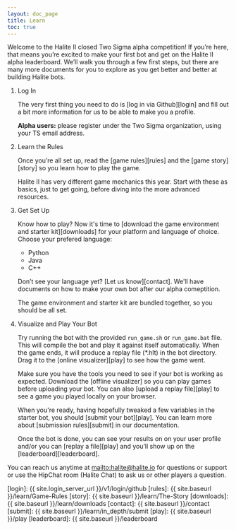 ```yaml
---
layout: doc_page
title: Learn
toc: true
---
```


Welcome to the Halite II closed Two Sigma alpha competition!  If you’re here, that means you’re excited to make your first bot and get on the Halite II alpha leaderboard. We’ll walk you through a few first steps, but there are many more documents for you to explore as you get better and better at building Halite bots.

1. Log In
    
    The very first thing you need to do is [log in via Github][login] and fill out a bit more information for us to be able to make you a profile.

    __Alpha users:__ please register under the Two Sigma organization, using your TS email address.
    
2. Learn the Rules

    Once you’re all set up, read the [game rules][rules] and the [game story][story] so you learn how to play the game. 

    Halite II has very different game mechanics this year. Start with these as basics, just to get going, before diving into the more advanced resources.
    
3. Get Set Up

    Know how to play? Now it's time to [download the game environment and starter kit][downloads] for your platform and language of choice. Choose your prefered language:
    
    - Python
    - Java
    - C++
    
    Don’t see your language yet? [Let us know][contact]. We'll have documents on how to make your own bot after our alpha comeptition.
    
    The game environment and starter kit are bundled together, so you should be all set.
    
4. Visualize and Play Your Bot

    Try running the bot with the provided `run_game.sh` or `run_game.bat` file. This will compile the bot and play it against itself automatically. When the game ends, it will produce a replay file (*.hlt) in the bot directory. Drag it to the [online visualizer][play] to see how the game went.

    Make sure you have the tools you need to see if your bot is working as expected. Download the [offline visualizer] so you can play games before uploading your bot. You can also [upload a replay file][play] to see a game you played locally on your browser. 
    
    When you're ready, having hopefully tweaked a few variables in the starter bot, you should [submit your bot][play]. You can learn more about [submission rules][submit] in our documentation. 

    Once the bot is done, you can see your results on on your user profile and/or you can [replay a file][play] and you’ll show up on the [leaderboard][leaderboard].
 
You can reach us anytime at <mailto:halite@halite.io> for questions or support or use the HipChat room (Halite Chat) to ask us or other players a question.

[login]: {{ site.login_server_url }}/v1/login/github
[rules]: {{ site.baseurl }}/learn/Game-Rules
[story]: {{ site.baseurl }}/learn/The-Story
[downloads]: {{ site.baseurl }}/learn/downloads
[contact]: {{ site.baseurl }}/contact
[submit]: {{ site.baseurl }}/learn/in_depth/submit
[play]: {{ site.baseurl }}/play
[leaderboard]: {{ site.baseurl }}/leaderboard
